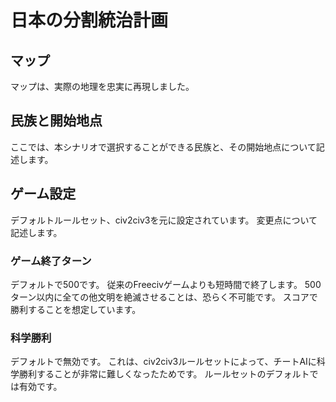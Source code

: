 # 日本の分割統治計画
## マップ
マップは、実際の地理を忠実に再現しました。
## 民族と開始地点
ここでは、本シナリオで選択することができる民族と、その開始地点について記述します。
### 

## ゲーム設定
デフォルトルールセット、civ2civ3を元に設定されています。
変更点について記述します。
### ゲーム終了ターン
デフォルトで500です。
従来のFreecivゲームよりも短時間で終了します。
500ターン以内に全ての他文明を絶滅させることは、恐らく不可能です。
スコアで勝利することを想定しています。
### 科学勝利
デフォルトで無効です。
これは、civ2civ3ルールセットによって、チートAIに科学勝利することが非常に難しくなったためです。
ルールセットのデフォルトでは有効です。

